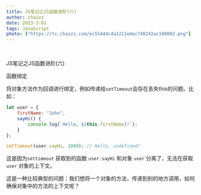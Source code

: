 ```yaml
---
title: JS笔记之JS函数进阶(六)
author: chaizz
date: 2023-3-01
tags: JavaScript
photo: ["https://tc.chaizz.com/ec55444c4a1211edac740242ac190002.png"]
---
```


​    

<!--more-->

JS笔记之JS函数进阶(六)





函数绑定

将对象方法作为回调进行绑定，例如传递给`setTimeout`会存在丢失this的问题。比如：

```js
let user = {
    firstName: "John",
    sayHi() {
        console.log(`Hello, ${this.firstName}!`);
    }
};

setTimeout(user.sayHi, 1000); // Hello, undefined!
```

这是因为`settimeout` 获取到的函数 `user.sayHi` 和对象 `user` 分离了，无法在获取`user` 对象的上下文。

这是一种比较典型的问题：我们想将一个对象的方法，传递到别的地方调用，如何确保对象中的方法的上下文呢？

































